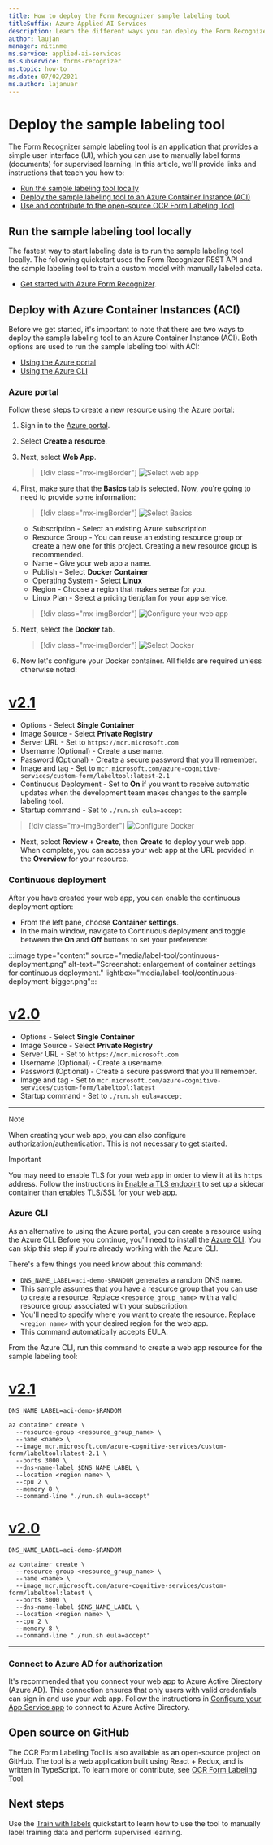 ```yaml
---
title: How to deploy the Form Recognizer sample labeling tool
titleSuffix: Azure Applied AI Services
description: Learn the different ways you can deploy the Form Recognizer sample labeling tool to help with supervised learning.
author: laujan
manager: nitinme
ms.service: applied-ai-services
ms.subservice: forms-recognizer
ms.topic: how-to
ms.date: 07/02/2021
ms.author: lajanuar
---
```


# Deploy the sample labeling tool

The Form Recognizer sample labeling tool is an application that provides a simple user interface (UI), which you can use to manually label forms (documents) for supervised learning. In this article, we'll provide links and instructions that teach you how to:

* [Run the sample labeling tool locally](#run-the-sample-labeling-tool-locally)
* [Deploy the sample labeling tool to an Azure Container Instance (ACI)](#deploy-with-azure-container-instances-aci)
* [Use and contribute to the open-source OCR Form Labeling Tool](#open-source-on-github)

## Run the sample labeling tool locally

The fastest way to start labeling data is to run the sample labeling tool locally. The following quickstart uses the Form Recognizer REST API and the sample labeling tool to train a custom model with manually labeled data.

* [Get started with Azure Form Recognizer](label-tool.md).

## Deploy with Azure Container Instances (ACI)

Before we get started, it's important to note that there are two ways to deploy the sample labeling tool to an Azure Container Instance (ACI). Both options are used to run the sample labeling tool with ACI:

* [Using the Azure portal](#azure-portal)
* [Using the Azure CLI](#azure-cli)

### Azure portal

Follow these steps to create a new resource using the Azure portal:

1. Sign in to the [Azure portal](https://portal.azure.com/signin/index/).
2. Select **Create a resource**.
3. Next, select **Web App**.

   > [!div class="mx-imgBorder"]
   > ![Select web app](./media/quickstarts/create-web-app.png)

4. First, make sure that the **Basics** tab is selected. Now, you're going to need to provide some information:

   > [!div class="mx-imgBorder"]
   > ![Select Basics](./media/quickstarts/select-basics.png)
   * Subscription - Select an existing Azure subscription
   * Resource Group - You can reuse an existing resource group or create a new one for this project. Creating a new resource group is recommended.
   * Name - Give your web app a name.
   * Publish - Select **Docker Container**
   * Operating System -  Select **Linux**
   * Region - Choose a region that makes sense for you.
   * Linux Plan - Select a pricing tier/plan for your app service.

   > [!div class="mx-imgBorder"]
   > ![Configure your web app](./media/quickstarts/select-docker.png)

5. Next, select the **Docker** tab.

   > [!div class="mx-imgBorder"]
   > ![Select Docker](./media/quickstarts/select-docker.png)

6. Now let's configure your Docker container. All fields are required unless otherwise noted:
<!-- markdownlint-disable MD025 -->
# [v2.1](#tab/v2-1)

* Options - Select **Single Container**
* Image Source - Select **Private Registry**
* Server URL - Set to `https://mcr.microsoft.com`
* Username (Optional) - Create a username.
* Password (Optional) - Create a secure password that you'll remember.
* Image and tag - Set to `mcr.microsoft.com/azure-cognitive-services/custom-form/labeltool:latest-2.1`
* Continuous Deployment - Set to **On** if you want to receive automatic updates when the development team makes changes to the sample labeling tool.
* Startup command - Set to `./run.sh eula=accept`

> [!div class="mx-imgBorder"]
> ![Configure Docker](./media/quickstarts/configure-docker.png)

* Next, select **Review + Create**, then **Create** to deploy your web app. When complete, you can access your web app at the URL provided in the **Overview** for your resource.

### Continuous deployment

After you have created your web app, you can enable the continuous deployment option:

* From the left pane, choose **Container settings**.
* In the main window, navigate to Continuous deployment and toggle between the **On** and **Off** buttons to set your preference:

:::image type="content" source="media/label-tool/continuous-deployment.png" alt-text="Screenshot: enlargement of container settings for continuous deployment." lightbox="media/label-tool/continuous-deployment-bigger.png":::

# [v2.0](#tab/v2-0)

* Options - Select **Single Container**
* Image Source - Select **Private Registry**
* Server URL - Set to `https://mcr.microsoft.com`
* Username (Optional) - Create a username.
* Password (Optional) - Create a secure password that you'll remember.
* Image and tag - Set to `mcr.microsoft.com/azure-cognitive-services/custom-form/labeltool:latest`
* Startup command - Set to `./run.sh eula=accept`

 ---

> [!NOTE]
> When creating your web app, you can also configure authorization/authentication. This is not necessary to get started.

> [!IMPORTANT]
> You may need to enable TLS for your web app in order to view it at its `https` address. Follow the instructions in [Enable a TLS endpoint](../../container-instances/container-instances-container-group-ssl.md) to set up a sidecar container than enables TLS/SSL for your web app.
<!-- markdownlint-disable MD001 -->
### Azure CLI

As an alternative to using the Azure portal, you can create a resource using the Azure CLI. Before you continue, you'll need to install the [Azure CLI](/cli/azure/install-azure-cli). You can skip this step if you're already working with the Azure CLI.

There's a few things you need know about this command:

* `DNS_NAME_LABEL=aci-demo-$RANDOM` generates a random DNS name.
* This sample assumes that you have a resource group that you can use to create a resource. Replace `<resource_group_name>` with a valid resource group associated with your subscription.
* You'll need to specify where you want to create the resource. Replace `<region name>` with your desired region for the web app.
* This command automatically accepts EULA.

From the Azure CLI, run this command to create a web app resource for the sample labeling tool:

<!-- markdownlint-disable MD024 -->
# [v2.1](#tab/v2-1)

```azurecli
DNS_NAME_LABEL=aci-demo-$RANDOM

az container create \
  --resource-group <resource_group_name> \
  --name <name> \
  --image mcr.microsoft.com/azure-cognitive-services/custom-form/labeltool:latest-2.1 \
  --ports 3000 \
  --dns-name-label $DNS_NAME_LABEL \
  --location <region name> \
  --cpu 2 \
  --memory 8 \
  --command-line "./run.sh eula=accept"

```

# [v2.0](#tab/v2-0)

```azurecli
DNS_NAME_LABEL=aci-demo-$RANDOM

az container create \
  --resource-group <resource_group_name> \
  --name <name> \
  --image mcr.microsoft.com/azure-cognitive-services/custom-form/labeltool:latest \
  --ports 3000 \
  --dns-name-label $DNS_NAME_LABEL \
  --location <region name> \
  --cpu 2 \
  --memory 8 \
  --command-line "./run.sh eula=accept"
```


---

### Connect to Azure AD for authorization

It's recommended that you connect your web app to Azure Active Directory (Azure AD). This connection ensures that only users with valid credentials can sign in and use your web app. Follow the instructions in [Configure your App Service app](../../app-service/configure-authentication-provider-aad.md) to connect to Azure Active Directory.

## Open source on GitHub

The OCR Form Labeling Tool is also available as an open-source project on GitHub. The tool is a web application built using React + Redux, and is written in TypeScript. To learn more or contribute, see [OCR Form Labeling Tool](https://github.com/microsoft/OCR-Form-Tools/blob/master/README.md).

## Next steps

Use the [Train with labels](label-tool.md) quickstart to learn how to use the tool to manually label training data and perform supervised learning.
